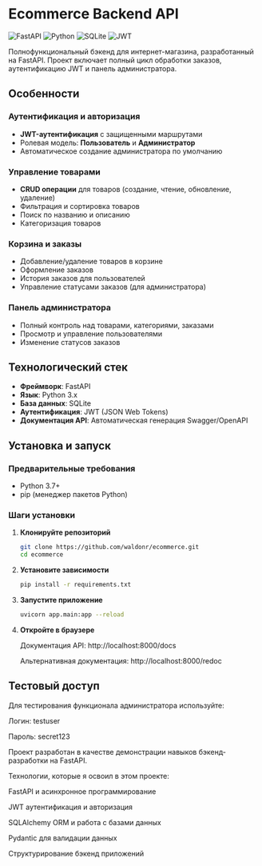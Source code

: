 # Ecommerce Backend API

![FastAPI](https://img.shields.io/badge/FastAPI-005571?style=for-the-badge&logo=fastapi)
![Python](https://img.shields.io/badge/Python-3776AB?style=for-the-badge&logo=python&logoColor=white)
![SQLite](https://img.shields.io/badge/SQLite-07405E?style=for-the-badge&logo=sqlite&logoColor=white)
![JWT](https://img.shields.io/badge/JWT-black?style=for-the-badge&logo=JSON%20web%20tokens)

Полнофункциональный бэкенд для интернет-магазина, разработанный на FastAPI. Проект включает полный цикл обработки заказов, аутентификацию JWT и панель администратора.

## Особенности

### Аутентификация и авторизация
- **JWT-аутентификация** с защищенными маршрутами
- Ролевая модель: **Пользователь** и **Администратор**
- Автоматическое создание администратора по умолчанию

### Управление товарами
- **CRUD операции** для товаров (создание, чтение, обновление, удаление)
- Фильтрация и сортировка товаров
- Поиск по названию и описанию
- Категоризация товаров

### Корзина и заказы
- Добавление/удаление товаров в корзине
- Оформление заказов
- История заказов для пользователей
- Управление статусами заказов (для администратора)

### Панель администратора
- Полный контроль над товарами, категориями, заказами
- Просмотр и управление пользователями
- Изменение статусов заказов

## Технологический стек

- **Фреймворк**: FastAPI
- **Язык**: Python 3.x
- **База данных**: SQLite
- **Аутентификация**: JWT (JSON Web Tokens)
- **Документация API**: Автоматическая генерация Swagger/OpenAPI

## Установка и запуск

### Предварительные требования
- Python 3.7+
- pip (менеджер пакетов Python)

### Шаги установки

1. **Клонируйте репозиторий**
   ```bash
   git clone https://github.com/waldonr/ecommerce.git
   cd ecommerce

2. **Установите зависимости**
   ```bash
   pip install -r requirements.txt

3. **Запустите приложение**
   ```bash
   uvicorn app.main:app --reload
   
4. **Откройте в браузере**

   Документация API: http://localhost:8000/docs
   
   Альтернативная документация: http://localhost:8000/redoc

## Тестовый доступ
   Для тестирования функционала администратора используйте:
   
   Логин: testuser
   
   Пароль: secret123
    
Проект разработан в качестве демонстрации навыков бэкенд-разработки на FastAPI.

Технологии, которые я освоил в этом проекте:

FastAPI и асинхронное программирование

JWT аутентификация и авторизация

SQLAlchemy ORM и работа с базами данных

Pydantic для валидации данных

Структурирование бэкенд приложений
